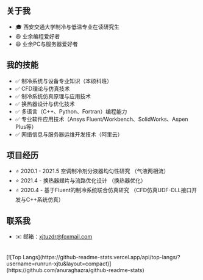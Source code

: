 ## 关于我

* :mortar_board: 西安交通大学制冷与低温专业在读研究生
* :satisfied: 业余编程爱好者
* :smile: 业余PC与服务器爱好者

## 我的技能

* :white_check_mark: 制冷系统与设备专业知识（本硕科班）
* :white_check_mark: CFD理论与仿真技术
* :white_check_mark: 制冷系统仿真原理与应用技术
* :white_check_mark: 换热器设计与优化技术
* :white_check_mark: 多语言（C++、Python、Fortran）编程能力
* :white_check_mark: 专业软件应用技术（Ansys Fluent/Workbench、SolidWorks、Aspen Plus等）
* :white_check_mark: 网络信息与服务器运维开发技术（阿里云）

## 项目经历
* :star: 2020.1 - 2021.5 空调制冷剂分液器均匀性研究 （气液两相流）
* :star: 2021.4 -        换热器翅片与流路优化设计 （换热器优化）
* :star: 2020.4 -        基于Fluent的制冷系统联合仿真研究 （CFD仿真UDF-DLL接口开发与C++系统仿真）

## 联系我
* :envelope: 邮箱：xjtuzdr@foxmail.com
<br>
[![Top Langs](https://github-readme-stats.vercel.app/api/top-langs/?username=runrun-xjtu&layout=compact)](https://github.com/anuraghazra/github-readme-stats)

